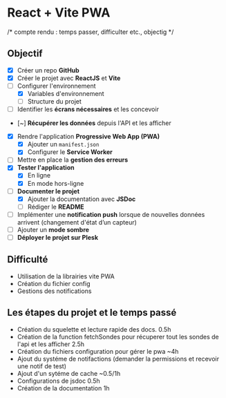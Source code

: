 # React + Vite PWA
/* compte rendu : temps passer, difficulter etc., objectig */


## Objectif
- [X] Créer un repo **GitHub**
- [X] Créer le projet avec **ReactJS** et **Vite**
- [ ] Configurer l'environnement
    - [X] Variables d'environnement
    - [ ] Structure du projet
- [ ] Identifier les **écrans nécessaires** et les concevoir
- [~] **Récupérer les données** depuis l'API et les afficher
- [X] Rendre l'application **Progressive Web App (PWA)**
    - [X] Ajouter un `manifest.json`
    - [X] Configurer le **Service Worker**
- [ ] Mettre en place la **gestion des erreurs**
- [X] **Tester l'application**
    - [X] En ligne
    - [X] En mode hors-ligne
- [ ] **Documenter le projet**
    - [X] Ajouter la documentation avec **JSDoc**
    - [ ] Rédiger le **README**
- [ ] Implémenter une **notification push** lorsque de nouvelles données arrivent (changement d'état d’un capteur)
- [ ] Ajouter un **mode sombre**
- [ ] **Déployer le projet sur Plesk**
## Difficulté

- Utilisation de la librairies vite PWA
- Création du fichier config
- Gestions des notifications

## Les étapes du projet et le temps passé
- Création du squelette et lecture rapide des docs. 0.5h
- Création de la function fetchSondes pour récuperer tout les sondes
  de l'api et les afficher 2.5h
- Création du fichiers configuration pour gérer le pwa ~4h
- Ajout du systéme de notifactions (demander la permissions
  et recevoir une notif de test)
- Ajout d'un sytéme de cache ~0.5/1h
- Configurations de jsdoc 0.5h
- Création de la documentation 1h